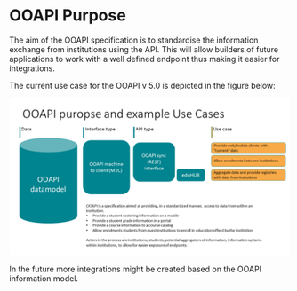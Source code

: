 # OOAPI Purpose

The aim of the OOAPI specification is to standardise the information exchange from institutions using the API. This will allow builders of future applications to work with a well defined endpoint thus making it easier for integrations.

The current use case for the OOAPI v 5.0 is depicted in the figure below:

![OOAPI purpose and use case](../_media/ooapi_v50_components_use_cases.png)

In the future more integrations might be created based on the OOAPI information model. 